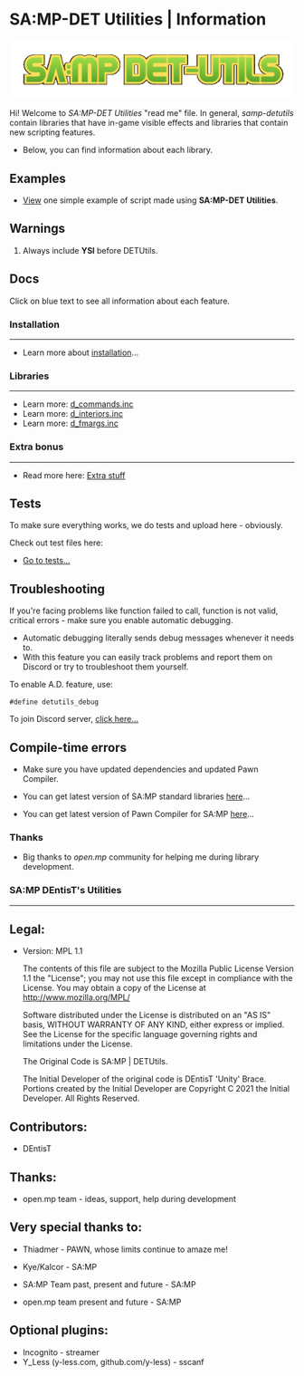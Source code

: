 # SA:MP-DET Utilities | Information
![image](img/detutils.png)

Hi! Welcome to *SA:MP-DET Utilities* "read me" file. In general, *samp-detutils* contain libraries that have in-game visible effects and libraries that contain new scripting features. 
- Below, you can find information about each library.

## Examples

- [View](d_example.md) one simple example of script made using **SA:MP-DET Utilities**.

## Warnings
1. Always include **YSI** before DETUtils.
## Docs
Click on blue text to see all information about each feature.
### Installation
------------------------------------------
- Learn more about [installation](d_installation.md)...
### Libraries
------------------------------------------
- Learn more: [d_commands.inc](d_commands.md)
- Learn more: [d_interiors.inc](d_interiors.md)
- Learn more: [d_fmargs.inc](d_fmargs.md)
### Extra bonus
------------------------------------------
- Read more here: [Extra stuff](d_extra.md)
## Tests
To make sure everything works, we do tests and upload here - obviously.

Check out test files here:

- [Go to tests...](https://github.com/DentisT-SAMP/samp-detutils/tree/master/tests)

## Troubleshooting

If you're facing problems like function failed to call, function is not valid, critical errors - make sure you enable automatic debugging.
- Automatic debugging literally sends debug messages whenever it needs to.
- With this feature you can easily track problems and report them on Discord or try to troubleshoot them yourself.

To enable A.D. feature, use:

```pawn
#define detutils_debug
```

To join Discord server, [click here...](https://discord.gg/samp)

## Compile-time errors

- Make sure you have updated dependencies and updated Pawn Compiler.

- You can get latest version of SA:MP standard libraries [here](https://github.com/pawn-lang/samp-stdlib)...

- You can get latest version of Pawn Compiler for SA:MP [here](https://github.com/pawn-lang/compiler/releases)...

### Thanks

- Big thanks to *open.mp* community for helping me during library development.

### SA:MP DEntisT's Utilities
------------------------------------------
Legal:
------------------------------------------
- Version: MPL 1.1
    
    The contents of this file are subject to the Mozilla Public License Version 
    1.1 the "License"; you may not use this file except in compliance with 
    the License. You may obtain a copy of the License at 
    http://www.mozilla.org/MPL/
    
    Software distributed under the License is distributed on an "AS IS" basis,
    WITHOUT WARRANTY OF ANY KIND, either express or implied. See the License
    for the specific language governing rights and limitations under the
    License.
    
    The Original Code is SA:MP | DETUtils.
    
    The Initial Developer of the original code is DEntisT 'Unity' Brace.
    Portions created by the Initial Developer are Copyright C 2021
    the Initial Developer. All Rights Reserved.

Contributors:
------------------------------------------
- DEntisT

Thanks:
------------------------------------------
- open.mp team - ideas, support, help during development

Very special thanks to:
------------------------------------------
- Thiadmer - PAWN, whose limits continue to amaze me!

- Kye/Kalcor - SA:MP

- SA:MP Team past, present and future - SA:MP

- open.mp team present and future - SA:MP

Optional plugins:
------------------------------------------
- Incognito - streamer
- Y_Less (y-less.com, github.com/y-less) - sscanf
